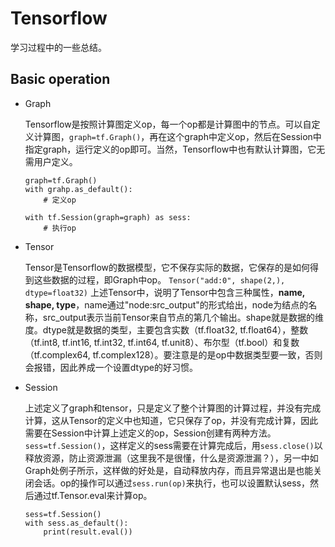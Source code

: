 # Tensorflow

学习过程中的一些总结。

## Basic operation

* Graph

   Tensorflow是按照计算图定义op，每一个op都是计算图中的节点。可以自定义计算图，`graph=tf.Graph()`，再在这个graph中定义op，然后在Session中指定graph，运行定义的op即可。当然，Tensorflow中也有默认计算图，它无需用户定义。
   ```
   graph=tf.Graph()
   with grahp.as_default():
       # 定义op
       
   with tf.Session(graph=graph) as sess:
       # 执行op
   ```
   
* Tensor

   Tensor是Tensorflow的数据模型，它不保存实际的数据，它保存的是如何得到这些数据的过程，即Graph中op。
   `Tensor("add:0", shape(2,), dtype=float32)`
   上述Tensor中，说明了Tensor中包含三种属性，**name, shape, type**，name通过"node:src_output"的形式给出，node为结点的名称，src_output表示当前Tensor来自节点的第几个输出。shape就是数据的维度。dtype就是数据的类型，主要包含实数（tf.float32, tf.float64），整数（tf.int8, tf.int16, tf.int32, tf.int64, tf.unit8）、布尔型（tf.bool）和复数（tf.complex64, tf.complex128）。要注意是的是op中数据类型要一致，否则会报错，因此养成一个设置dtype的好习惯。
   
* Session

   上述定义了graph和tensor，只是定义了整个计算图的计算过程，并没有完成计算，这从Tensor的定义中也知道，它只保存了op，并没有完成计算，因此需要在Session中计算上述定义的op，Session创建有两种方法。`sess=tf.Session()`，这样定义的sess需要在计算完成后，用`sess.close()`以释放资源，防止资源泄漏（这里我不是很懂，什么是资源泄漏？），另一中如Graph处例子所示，这样做的好处是，自动释放内存，而且异常退出是也能关闭会话。op的操作可以通过`sess.run(op)`来执行，也可以设置默认sess，然后通过tf.Tensor.eval来计算op。
   ```
   sess=tf.Session()
   with sess.as_default():
       print(result.eval())
   ```
